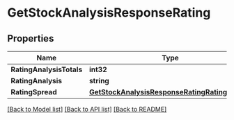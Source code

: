 # GetStockAnalysisResponseRating

## Properties

Name | Type | Description | Notes
------------ | ------------- | ------------- | -------------
**RatingAnalysisTotals** | **int32** |  | [optional] 
**RatingAnalysis** | **string** |  | [optional] 
**RatingSpread** | [**GetStockAnalysisResponseRatingRatingSpread**](GetStockAnalysisResponse_rating_ratingSpread.md) |  | [optional] 

[[Back to Model list]](../README.md#documentation-for-models) [[Back to API list]](../README.md#documentation-for-api-endpoints) [[Back to README]](../README.md)


